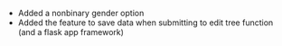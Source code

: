 - Added a nonbinary gender option
- Added the feature to save data when submitting to edit tree function (and a flask app framework)